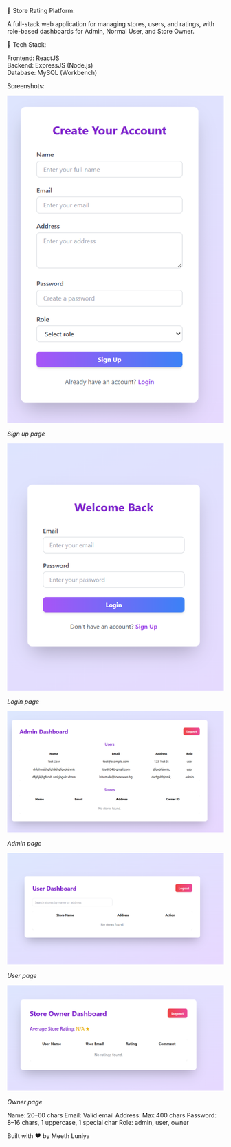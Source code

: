🏪 Store Rating Platform:

A full-stack web application for managing stores, users, and ratings, with role-based dashboards for Admin, Normal User, and Store Owner.

🚀 Tech Stack:

Frontend: ReactJS  
Backend: ExpressJS (Node.js)  
Database: MySQL (Workbench)


Screenshots:

![signup page](signup.png)

*Sign up page*

![login page](login.png)

*Login page*

![admin page](admin.png)

*Admin page*

![user page](user.png)

*User page*

![owner page](owner.png)

*Owner page*



Name: 20–60 chars
Email: Valid email
Address: Max 400 chars
Password: 8–16 chars, 1 uppercase, 1 special char
Role: admin, user, owner




Built with ❤️ by Meeth Luniya
